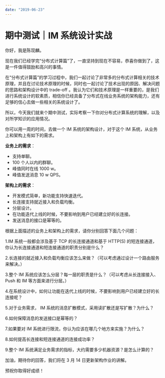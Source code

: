 ```yaml
---
date: "2019-06-23"
---  
```

      
# 期中测试｜IM 系统设计实战
你好，我是陈现麟。

现在我们已经学完“分布式计算篇”了，一直坚持到现在不容易，恭喜你做到了，这是一件值得鼓励和高兴的事情。

在“分布式计算篇”的学习过程中，我们一起讨论了非常多的分布式计算相关的技术原理，并且在讨论技术原理的时候，同时也一起讨论了技术出现的原因、解决问题的思路和架构设计中的 trade-off 。我认为它们和技术原理是一样重要的，是我们进行系统设计的软素质，相信你已经具备了分布式在线业务系统的架构能力，还有足够的信心去做一些相关的系统设计了。

所以，今天我们就来个期中测试，实际考察一下你对分布式计算系统的理解，以及对所学知识的应用情况。

你可以用一周的时间，去做一个 IM 系统的架构设计，对于这个 IM 系统，从业务上和架构上有如下的需求。

**业务上的需求**：

* 支持单聊。
* 100 个人以内的群聊。
* 峰值同时在线 1000 w。
* 峰值发送消息 10 w QPS。

**架构上的需求**：

* 开发模式简单，新功能支持快速迭代。
* 长连接支持就近接入和负载均衡。
* 分层设计。
* 在功能迭代上线的时候，不要影响到用户已经建立好的长连接。
* 发送消息的接口是幂等的。

根据上面描述的业务上和架构上的需求，请你分别回答下面几个问题：

1.IM 系统一般都会涉及基于 TCP 的长连接通道和基于 HTTP\(S\) 的短连接通道，你认为长连接通道和短连接通道的职责分别是什么？

<!-- [[[read_end]]] -->

2.长连接的就近接入和负载均衡应该怎么来做？（可以考虑通过设计一个路由服务来解决。）

3.整个 IM 系统应该怎么分层？每一层的职责是什么？（可以考虑从长连接接入、Push 和 IM 等方面来进行分层。）

4.在系统设计中，如何让功能在迭代上线的时候，不要影响到用户已经建立好的长连接呢？

5.对于业务需求， IM 系统的消息扩散模式，采用读扩散还是写扩散？为什么？

6.如何保障消息的发送接口是幂等的？

7.如果要对 IM 系统进行限流，你认为应该在哪几个地方来实施？为什么？

8.如何提高长连接和短连接通道的连接成功率？

9.整个 IM 系统满足业务需求的指标，大约需要多少机器资源？是怎么计算的？

加油，期待你的回答，我们将在 3 月 14 日更新架构作业的讲解。

预祝你取得好成绩！